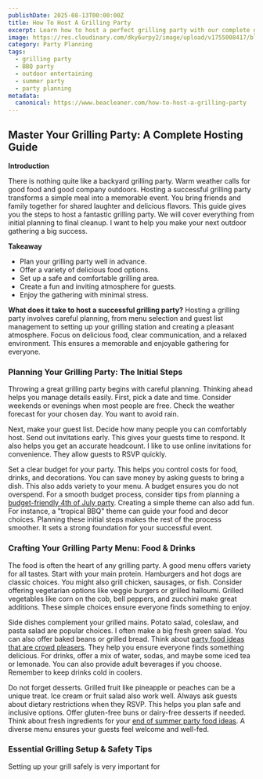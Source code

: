 ```yaml
---
publishDate: 2025-08-13T00:00:00Z
title: How To Host A Grilling Party
excerpt: Learn how to host a perfect grilling party with our complete guide. Get tips on planning, food, setup, and fun to make your backyard BBQ unforgettable.
image: https://res.cloudinary.com/dky6urpy2/image/upload/v1755008417/blog_image_1755008416_kru05a.webp
category: Party Planning
tags:
  - grilling party
  - BBQ party
  - outdoor entertaining
  - summer party
  - party planning
metadata:
  canonical: https://www.beacleaner.com/how-to-host-a-grilling-party
---
```


## Master Your Grilling Party: A Complete Hosting Guide

**Introduction**

There is nothing quite like a backyard grilling party. Warm weather calls for good food and good company outdoors. Hosting a successful grilling party transforms a simple meal into a memorable event. You bring friends and family together for shared laughter and delicious flavors. This guide gives you the steps to host a fantastic grilling party. We will cover everything from initial planning to final cleanup. I want to help you make your next outdoor gathering a big success.

**Takeaway**

*   Plan your grilling party well in advance.
*   Offer a variety of delicious food options.
*   Set up a safe and comfortable grilling area.
*   Create a fun and inviting atmosphere for guests.
*   Enjoy the gathering with minimal stress.

**What does it take to host a successful grilling party?**
Hosting a grilling party involves careful planning, from menu selection and guest list management to setting up your grilling station and creating a pleasant atmosphere. Focus on delicious food, clear communication, and a relaxed environment. This ensures a memorable and enjoyable gathering for everyone.

### Planning Your Grilling Party: The Initial Steps

Throwing a great grilling party begins with careful planning. Thinking ahead helps you manage details easily. First, pick a date and time. Consider weekends or evenings when most people are free. Check the weather forecast for your chosen day. You want to avoid rain.

Next, make your guest list. Decide how many people you can comfortably host. Send out invitations early. This gives your guests time to respond. It also helps you get an accurate headcount. I like to use online invitations for convenience. They allow guests to RSVP quickly.

Set a clear budget for your party. This helps you control costs for food, drinks, and decorations. You can save money by asking guests to bring a dish. This also adds variety to your menu. A budget ensures you do not overspend. For a smooth budget process, consider tips from planning a [budget-friendly 4th of July party](https://beacleaner.com/budget-friendly-4th-of-july-party). Creating a simple theme can also add fun. For instance, a "tropical BBQ" theme can guide your food and decor choices. Planning these initial steps makes the rest of the process smoother. It sets a strong foundation for your successful event.

### Crafting Your Grilling Party Menu: Food & Drinks

The food is often the heart of any grilling party. A good menu offers variety for all tastes. Start with your main protein. Hamburgers and hot dogs are classic choices. You might also grill chicken, sausages, or fish. Consider offering vegetarian options like veggie burgers or grilled halloumi. Grilled vegetables like corn on the cob, bell peppers, and zucchini make great additions. These simple choices ensure everyone finds something to enjoy.

Side dishes complement your grilled mains. Potato salad, coleslaw, and pasta salad are popular choices. I often make a big fresh green salad. You can also offer baked beans or grilled bread. Think about [party food ideas that are crowd pleasers](https://beacleaner.com/party-food-ideas-that-are-crowd-pleasers). They help you ensure everyone finds something delicious. For drinks, offer a mix of water, sodas, and maybe some iced tea or lemonade. You can also provide adult beverages if you choose. Remember to keep drinks cold in coolers.

Do not forget desserts. Grilled fruit like pineapple or peaches can be a unique treat. Ice cream or fruit salad also work well. Always ask guests about dietary restrictions when they RSVP. This helps you plan safe and inclusive options. Offer gluten-free buns or dairy-free desserts if needed. Think about fresh ingredients for your [end of summer party food ideas](https://beacleaner.com/end-of-summer-party-food-ideas). A diverse menu ensures your guests feel welcome and well-fed.

### Essential Grilling Setup & Safety Tips

Setting up your grill safely is very important for